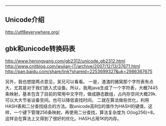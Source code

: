 
---


## Unicode介绍

http://utf8everywhere.org/


## gbk和unicode转换码表

http://www.herongyang.com/gb2312/unicode_gb2312.html
http://www.cnitblog.com/wujian-IT/archive/2007/12/13/37671.html
http://pan.baidu.com/share/link?shareid=2253699327&uk=2986367675

另外，我也想提两点意见，吴兄可以看看。 
一是，渣渣的猪窝那个字符表有点大，尤其是对于我们嵌入式设备。所以，我用java生成了一个字符表，大概7445条映射，基本包含了目前的常用中文字符，做成静态数组，占内存空间大概29k.可以大大节省设备空间。也可以降低查找时间。 
二就在算法做些优化，利用HASH表和二分查找结合的方法。取unicode高8位的值作为HASH的键值，这样，一个键下管理256条映射。再使用二分查找，算法复杂度为 O(log256)=8。这样会在算法上又得到了很好的优化。HASH占用1K的内存。 

